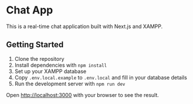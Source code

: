 # Chat App

This is a real-time chat application built with Next.js and XAMPP.

## Getting Started

1. Clone the repository
2. Install dependencies with `npm install`
3. Set up your XAMPP database
4. Copy `.env.local.example` to `.env.local` and fill in your database details
5. Run the development server with `npm run dev`

Open [http://localhost:3000](http://localhost:3000) with your browser to see the result.

